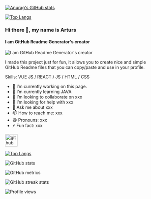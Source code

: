 
[![Anurag's GitHub stats](https://github-readme-stats.vercel.app/api?username=yolomc&count_private=true&show_icons=true&theme=radical)](https://github.com/yolomc/github-readme-stats)

[![Top Langs](https://github-readme-stats.vercel.app/api/top-langs/?username=yolomc&layout=compact)](https://github.com/yolomc/github-readme-stats)


### Hi there 👋, my name is Arturs
#### I am GitHub Readme Generator's creator
![I am GitHub Readme Generator's creator](https://arturssmirnovs.github.io/github-profile-readme-generator/images/banner.png)

I made this project just for fun, it allows you to create nice and simple GitHub Readme files that you can copy/paste and use in your profile.

Skills: VUE JS / REACT / JS / HTML / CSS

- 🔭 I’m currently working on this page. 
- 🌱 I’m currently learning JAVA 
- 👯 I’m looking to collaborate on xxx 
- 🤔 I’m looking for help with xxx 
- 💬 Ask me about xxx 
- 📫 How to reach me: xxx 
- 😄 Pronouns: xxx 
- ⚡ Fun fact: xxx 


[<img src='https://cdn.jsdelivr.net/npm/simple-icons@3.0.1/icons/github.svg' alt='github' height='40'>](https://github.com/yolomc)  

[![Top Langs](https://github-readme-stats.vercel.app/api/top-langs/?username=yolomc&layout=compact)](https://github.com/anuraghazra/github-readme-stats)

![GitHub stats](https://github-readme-stats.vercel.app/api?username=yolomc&show_icons=true&count_private=true&show_icons=true&theme=radical)  

![GitHub metrics](https://metrics.lecoq.io/yolomc)  

![GitHub streak stats](https://github-readme-streak-stats.herokuapp.com/?user=yolomc)  

![Profile views](https://gpvc.arturio.dev/yolomc)  
